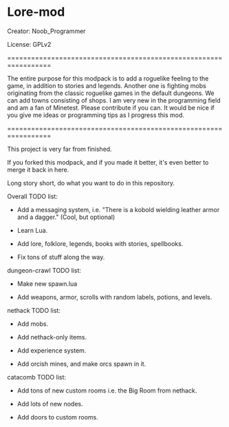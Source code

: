 # Lore-mod
Creator: Noob_Programmer

License: GPLv2

=================================================================

The entire purpose for this modpack is to add a roguelike feeling to the game, in addition to stories and legends. 
Another one is fighting mobs originating from the classic roguelike games in the default dungeons.
We can add towns consisting of shops. I am very new in the programming field and am a fan of Minetest. Please contribute if you can.
It would be nice if you give me ideas or programming tips as I progress this mod.

=================================================================


This project is very far from finished.

If you forked this modpack, and if you made it better, it's even better to merge it back in here. 

Long story short, do what you want to do in this repository.

Overall TODO list:

- Add a messaging system, i.e. "There is a kobold wielding leather armor and a dagger." (Cool, but optional)

- Learn Lua.

- Add lore, folklore, legends, books with stories, spellbooks.

- Fix tons of stuff along the way.

dungeon-crawl TODO list: 

- Make new spawn.lua

- Add weapons, armor, scrolls with random labels, potions, and levels.

nethack TODO list:

- Add mobs.

- Add nethack-only items.

- Add experience system.

- Add orcish mines, and make orcs spawn in it.

catacomb TODO list:

- Add tons of new custom rooms i.e. the Big Room from nethack.

- Add lots of new nodes.

- Add doors to custom rooms.
